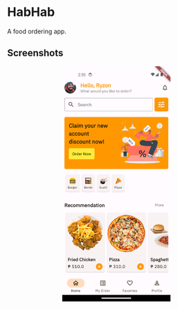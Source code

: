 # HabHab

A food ordering app.

## Screenshots

<p align="center">
  <img src="https://github.com/raffyamoguis/habhab/blob/main/screenshots/1.png" width="250" />
</p>
